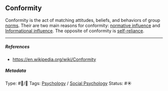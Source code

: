 ## Conformity

Conformity is the act of matching attitudes, beliefs, and behaviors of group [norms](Social%20norms.md). Their are two main reasons for conformity: [normative influence](Normative%20influence.md) and [Informational influence](Informational%20influence.md). The opposite of conformity is [self-reliance](Self-reliance.md).

---

##### References

* https://en.wikipedia.org/wiki/Conformity

##### Metadata

Type: #🔵/🔵 
Tags: [Psychology](Psychology.md) / [Social Psychology](Social%20Psychology.md)
Status: #☀️ 
